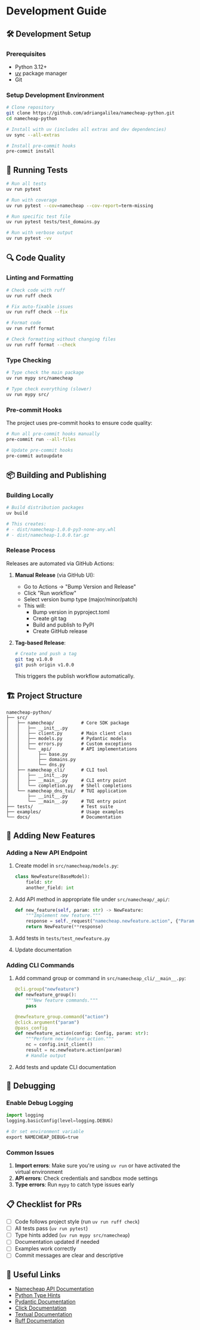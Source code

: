 # Development Guide

## 🛠️ Development Setup

### Prerequisites

- Python 3.12+
- [uv](https://docs.astral.sh/uv/) package manager
- Git

### Setup Development Environment

```bash
# Clone repository
git clone https://github.com/adriangalilea/namecheap-python.git
cd namecheap-python

# Install with uv (includes all extras and dev dependencies)
uv sync --all-extras

# Install pre-commit hooks
pre-commit install
```

## 🧪 Running Tests

```bash
# Run all tests
uv run pytest

# Run with coverage
uv run pytest --cov=namecheap --cov-report=term-missing

# Run specific test file
uv run pytest tests/test_domains.py

# Run with verbose output
uv run pytest -vv
```

## 🔍 Code Quality

### Linting and Formatting

```bash
# Check code with ruff
uv run ruff check

# Fix auto-fixable issues
uv run ruff check --fix

# Format code
uv run ruff format

# Check formatting without changing files
uv run ruff format --check
```

### Type Checking

```bash
# Type check the main package
uv run mypy src/namecheap

# Type check everything (slower)
uv run mypy src/
```

### Pre-commit Hooks

The project uses pre-commit hooks to ensure code quality:

```bash
# Run all pre-commit hooks manually
pre-commit run --all-files

# Update pre-commit hooks
pre-commit autoupdate
```

## 📦 Building and Publishing

### Building Locally

```bash
# Build distribution packages
uv build

# This creates:
# - dist/namecheap-1.0.0-py3-none-any.whl
# - dist/namecheap-1.0.0.tar.gz
```

### Release Process

Releases are automated via GitHub Actions:

1. **Manual Release** (via GitHub UI):
   - Go to Actions → "Bump Version and Release"
   - Click "Run workflow"
   - Select version bump type (major/minor/patch)
   - This will:
     - Bump version in pyproject.toml
     - Create git tag
     - Build and publish to PyPI
     - Create GitHub release

2. **Tag-based Release**:
   ```bash
   # Create and push a tag
   git tag v1.0.0
   git push origin v1.0.0
   ```
   This triggers the publish workflow automatically.

## 🏗️ Project Structure

```
namecheap-python/
├── src/
│   ├── namecheap/          # Core SDK package
│   │   ├── __init__.py
│   │   ├── client.py       # Main client class
│   │   ├── models.py       # Pydantic models
│   │   ├── errors.py       # Custom exceptions
│   │   └── _api/           # API implementations
│   │       ├── base.py
│   │       ├── domains.py
│   │       └── dns.py
│   ├── namecheap_cli/      # CLI tool
│   │   ├── __init__.py
│   │   ├── __main__.py     # CLI entry point
│   │   └── completion.py   # Shell completions
│   └── namecheap_dns_tui/  # TUI application
│       ├── __init__.py
│       └── __main__.py     # TUI entry point
├── tests/                  # Test suite
├── examples/               # Usage examples
└── docs/                   # Documentation
```

## 🧩 Adding New Features

### Adding a New API Endpoint

1. Create model in `src/namecheap/models.py`:
   ```python
   class NewFeature(BaseModel):
       field: str
       another_field: int
   ```

2. Add API method in appropriate file under `src/namecheap/_api/`:
   ```python
   def new_feature(self, param: str) -> NewFeature:
       """Implement new feature."""
       response = self._request("namecheap.newfeature.action", {"Param": param})
       return NewFeature(**response)
   ```

3. Add tests in `tests/test_newfeature.py`

4. Update documentation

### Adding CLI Commands

1. Add command group or command in `src/namecheap_cli/__main__.py`:
   ```python
   @cli.group("newfeature")
   def newfeature_group():
       """New feature commands."""
       pass
   
   @newfeature_group.command("action")
   @click.argument("param")
   @pass_config
   def newfeature_action(config: Config, param: str):
       """Perform new feature action."""
       nc = config.init_client()
       result = nc.newfeature.action(param)
       # Handle output
   ```

2. Add tests and update CLI documentation

## 🐛 Debugging

### Enable Debug Logging

```python
import logging
logging.basicConfig(level=logging.DEBUG)

# Or set environment variable
export NAMECHEAP_DEBUG=true
```

### Common Issues

1. **Import errors**: Make sure you're using `uv run` or have activated the virtual environment
2. **API errors**: Check credentials and sandbox mode settings
3. **Type errors**: Run `mypy` to catch type issues early

## 📋 Checklist for PRs

- [ ] Code follows project style (run `uv run ruff check`)
- [ ] All tests pass (`uv run pytest`)
- [ ] Type hints added (`uv run mypy src/namecheap`)
- [ ] Documentation updated if needed
- [ ] Examples work correctly
- [ ] Commit messages are clear and descriptive

## 🔗 Useful Links

- [Namecheap API Documentation](https://www.namecheap.com/support/api/methods/)
- [Python Type Hints](https://docs.python.org/3/library/typing.html)
- [Pydantic Documentation](https://docs.pydantic.dev/)
- [Click Documentation](https://click.palletsprojects.com/)
- [Textual Documentation](https://textual.textualize.io/)
- [Ruff Documentation](https://docs.astral.sh/ruff/)
